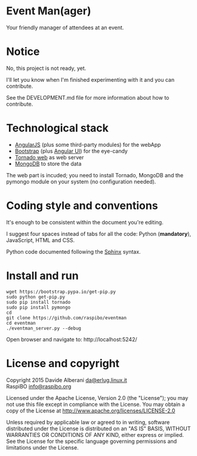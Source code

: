 Event Man(ager)
===============

Your friendly manager of attendees at an event.


Notice
======

No, this project is not ready, yet.

I'll let you know when I'm finished experimenting with it and you can contribute.

See the DEVELOPMENT.md file for more information about how to contribute.


Technological stack
===================

- [AngularJS](https://angularjs.org/) (plus some third-party modules) for the webApp
- [Bootstrap](http://getbootstrap.com/) (plus [Angular UI](https://angular-ui.github.io/bootstrap/)) for the eye-candy
- [Tornado web](http://www.tornadoweb.org/) as web server
- [MongoDB](https://www.mongodb.org/) to store the data

The web part is incuded; you need to install Tornado, MongoDB and the pymongo module on your system (no configuration needed).


Coding style and conventions
============================

It's enough to be consistent within the document you're editing.

I suggest four spaces instead of tabs for all the code: Python (**mandatory**), JavaScript, HTML and CSS.

Python code documented following the [Sphinx](http://sphinx-doc.org/) syntax.


Install and run
===============

    wget https://bootstrap.pypa.io/get-pip.py
    sudo python get-pip.py
    sudo pip install tornado
    sudo pip install pymongo
    cd
    git clone https://github.com/raspibo/eventman
    cd eventman
    ./eventman_server.py --debug


Open browser and navigate to: http://localhost:5242/


License and copyright
=====================

Copyright 2015 Davide Alberani <da@erlug.linux.it>  
               RaspiBO <info@raspibo.org>

Licensed under the Apache License, Version 2.0 (the "License");
you may not use this file except in compliance with the License.
You may obtain a copy of the License at http://www.apache.org/licenses/LICENSE-2.0

Unless required by applicable law or agreed to in writing, software
distributed under the License is distributed on an "AS IS" BASIS,
WITHOUT WARRANTIES OR CONDITIONS OF ANY KIND, either express or implied.
See the License for the specific language governing permissions and
limitations under the License.

